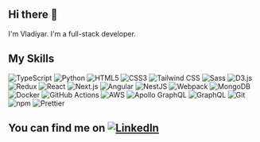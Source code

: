 ## Hi there 👋
I'm Vladiyar.
I'm a full-stack developer.

## My Skills

<img alt="TypeScript" src="https://img.shields.io/badge/TypeScript-007ACC?style=for-the-badge&logo=typescript&logoColor=white" /> <img alt="Python" src="https://img.shields.io/badge/Python-3776AB?style=for-the-badge&logo=python&logoColor=white" />
<img alt="HTML5" src="https://img.shields.io/badge/HTML5-E34F26?style=for-the-badge&logo=html5&logoColor=white" />
<img alt="CSS3" src="https://img.shields.io/badge/CSS3-1572B6?style=for-the-badge&logo=css3&logoColor=white" />
<img alt="Tailwind CSS" src="https://img.shields.io/badge/Tailwind%20CSS-38B2AC?style=for-the-badge&logo=tailwind-css&logoColor=white" />
<img alt="Sass" src="https://img.shields.io/badge/Sass-CC6699?style=for-the-badge&logo=sass&logoColor=white" />
<img alt="D3.js" src="https://img.shields.io/badge/D3.js-F9A03C?style=for-the-badge&logo=d3.js&logoColor=white" />
<img alt="Redux" src="https://img.shields.io/badge/Redux-593D88?style=for-the-badge&logo=redux&logoColor=white" />
<img alt="React" src="https://img.shields.io/badge/React-20232A?style=for-the-badge&logo=react&logoColor=61DAFB" /> 
<img alt="Next.js" src="https://img.shields.io/badge/Next.js-000000?style=for-the-badge&logo=next.js&logoColor=white" />
<img alt="Angular" src="https://img.shields.io/badge/Angular-DD0031?style=for-the-badge&logo=angular&logoColor=white" />
<img alt="NestJS" src="https://img.shields.io/badge/NestJS-e0234e?style=for-the-badge&logo=nestjs&logoColor=white" />
<img alt="Webpack" src="https://img.shields.io/badge/Webpack-8DD6F9?style=for-the-badge&logo=Webpack&logoColor=white" />
<img alt="MongoDB" src="https://img.shields.io/badge/MongoDB-4EA94B?style=for-the-badge&logo=mongodb&logoColor=white" />
<img alt="Docker" src="https://img.shields.io/badge/Docker-0db7ed?style=for-the-badge&logo=docker&logoColor=white" />
<img alt="GitHub Actions" src="https://img.shields.io/badge/GitHub%20Actions-2088FF?style=for-the-badge&logo=github-actions&logoColor=white" />
<img alt="AWS" src="https://img.shields.io/badge/Amazon%20AWS-232F3E?style=for-the-badge&logo=amazon-aws&logoColor=white" />
<img alt="Apollo GraphQL" src="https://img.shields.io/badge/Apollo%20GraphQL-311C87?style=for-the-badge&logo=apollo-graphql" />
<img alt="GraphQL" src="https://img.shields.io/badge/GraphQL-E10098?style=for-the-badge&logo=graphql&logoColor=white" />
<img alt="Git" src="https://img.shields.io/badge/Git-F05032?style=for-the-badge&logo=git&logoColor=white" />
<img alt="npm" src="https://img.shields.io/badge/npm-CB3837?style=for-the-badge&logo=npm&logoColor=white" />
<img alt="Prettier" src="https://img.shields.io/badge/Prettier-F7B93E?style=for-the-badge&logo=prettier&logoColor=white" />

## You can find me on <a href="https://www.linkedin.com/in/vladiyar-nadyozha-945726127/"><img alt="LinkedIn" src="https://img.shields.io/badge/LinkedIn-0077B5?style=for-the-badge&logo=linkedin&logoColor=white" /></a>

<!--
<img alt="Medium" src="https://img.shields.io/badge/Medium-12100E?style=for-the-badge&logo=medium&logoColor=white" />
**Vladiyar/Vladiyar** is a ✨ _special_ ✨ repository because its `README.md` (this file) appears on your GitHub profile.

Here are some ideas to get you started:

- 🔭 I’m currently working on ...
- 🌱 I’m currently learning ...
- 👯 I’m looking to collaborate on ...
- 🤔 I’m looking for help with ...
- 💬 Ask me about ...
- 📫 How to reach me: ...
- 😄 Pronouns: ...
- ⚡ Fun fact: ...
-->
